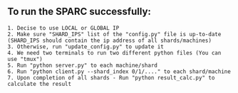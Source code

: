 To run the SPARC successfully:
------------------------------------
    1. Decise to use LOCAL or GLOBAL IP 
    2. Make sure "SHARD_IPS" list of the "config.py" file is up-to-date (SHARD_IPS should contain the ip address of all shards/machines)
    3. Otherwise, run "update_config.py" to update it
    4. We need two terminals to run two different python files (You can use "tmux")
    5. Run "python server.py" to each machine/shard
    6. Run "python client.py --shard_index 0/1/...." to each shard/machine
    7. Upon completion of all shards - Run "python result_calc.py" to calculate the result
